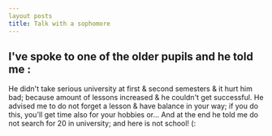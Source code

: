 ```yaml
---
layout posts
title: Talk with a sophomore
---
```


## I've spoke to one of the older pupils and he told me :
He didn't take serious university at first & second semesters & it hurt him bad; because amount of lessons increased & he couldn't get successful.
He advised me to do not forget a lesson & have balance in your way; if you do this, you'll get time also for your hobbies or...
And at the end he told me do not search for 20 in university; and here is not school! (:
